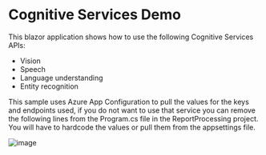 # Cognitive Services Demo

This blazor application shows how to use the following Cognitive Services APIs:

- Vision
- Speech
- Language understanding
- Entity recognition

This sample uses Azure App Configuration to pull the values for the keys and endpoints used, if you do not want to use that service you can remove the following lines from the Program.cs file in the ReportProcessing project. You will have to hardcode the values or pull them from the appsettings file.

![image](https://user-images.githubusercontent.com/32527903/173170008-3311cad6-3f8a-4991-af56-7e509500f8dd.png)
